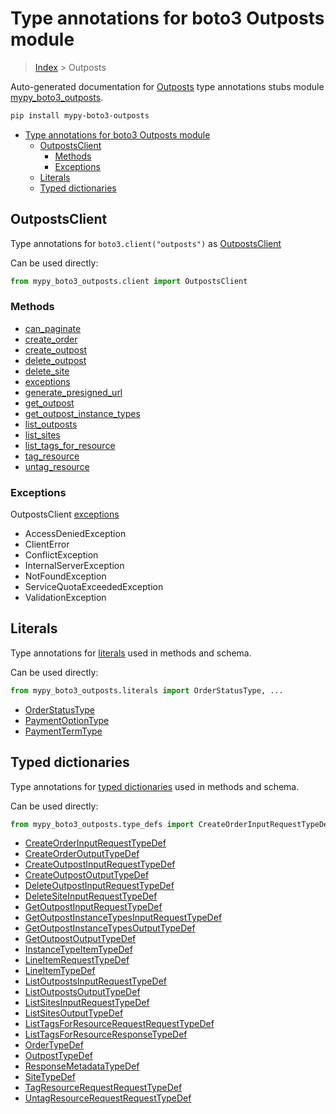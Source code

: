 # Type annotations for boto3 Outposts module

> [Index](..) > Outposts

Auto-generated documentation for
[Outposts](https://boto3.amazonaws.com/v1/documentation/api/latest/reference/services/outposts.html#Outposts)
type annotations stubs module
[mypy_boto3_outposts](https://pypi.org/project/mypy-boto3-outposts/).

```bash
pip install mypy-boto3-outposts
```

- [Type annotations for boto3 Outposts module](#type-annotations-for-boto3-outposts-module)
  - [OutpostsClient](#outpostsclient)
    - [Methods](#methods)
    - [Exceptions](#exceptions)
  - [Literals](#literals)
  - [Typed dictionaries](#typed-dictionaries)

## OutpostsClient

Type annotations for `boto3.client("outposts")` as
[OutpostsClient](./client.md)

Can be used directly:

```python
from mypy_boto3_outposts.client import OutpostsClient
```

### Methods

- [can_paginate](./client.md#can_paginate)
- [create_order](./client.md#create_order)
- [create_outpost](./client.md#create_outpost)
- [delete_outpost](./client.md#delete_outpost)
- [delete_site](./client.md#delete_site)
- [exceptions](./client.md#exceptions)
- [generate_presigned_url](./client.md#generate_presigned_url)
- [get_outpost](./client.md#get_outpost)
- [get_outpost_instance_types](./client.md#get_outpost_instance_types)
- [list_outposts](./client.md#list_outposts)
- [list_sites](./client.md#list_sites)
- [list_tags_for_resource](./client.md#list_tags_for_resource)
- [tag_resource](./client.md#tag_resource)
- [untag_resource](./client.md#untag_resource)

### Exceptions

OutpostsClient [exceptions](./client.md#exceptions)

- AccessDeniedException
- ClientError
- ConflictException
- InternalServerException
- NotFoundException
- ServiceQuotaExceededException
- ValidationException

## Literals

Type annotations for [literals](./literals.md) used in methods and schema.

Can be used directly:

```python
from mypy_boto3_outposts.literals import OrderStatusType, ...
```

- [OrderStatusType](./literals.md#orderstatustype)
- [PaymentOptionType](./literals.md#paymentoptiontype)
- [PaymentTermType](./literals.md#paymenttermtype)

## Typed dictionaries

Type annotations for [typed dictionaries](./type_defs.md) used in methods and
schema.

Can be used directly:

```python
from mypy_boto3_outposts.type_defs import CreateOrderInputRequestTypeDef, ...
```

- [CreateOrderInputRequestTypeDef](./type_defs.md#createorderinputrequesttypedef)
- [CreateOrderOutputTypeDef](./type_defs.md#createorderoutputtypedef)
- [CreateOutpostInputRequestTypeDef](./type_defs.md#createoutpostinputrequesttypedef)
- [CreateOutpostOutputTypeDef](./type_defs.md#createoutpostoutputtypedef)
- [DeleteOutpostInputRequestTypeDef](./type_defs.md#deleteoutpostinputrequesttypedef)
- [DeleteSiteInputRequestTypeDef](./type_defs.md#deletesiteinputrequesttypedef)
- [GetOutpostInputRequestTypeDef](./type_defs.md#getoutpostinputrequesttypedef)
- [GetOutpostInstanceTypesInputRequestTypeDef](./type_defs.md#getoutpostinstancetypesinputrequesttypedef)
- [GetOutpostInstanceTypesOutputTypeDef](./type_defs.md#getoutpostinstancetypesoutputtypedef)
- [GetOutpostOutputTypeDef](./type_defs.md#getoutpostoutputtypedef)
- [InstanceTypeItemTypeDef](./type_defs.md#instancetypeitemtypedef)
- [LineItemRequestTypeDef](./type_defs.md#lineitemrequesttypedef)
- [LineItemTypeDef](./type_defs.md#lineitemtypedef)
- [ListOutpostsInputRequestTypeDef](./type_defs.md#listoutpostsinputrequesttypedef)
- [ListOutpostsOutputTypeDef](./type_defs.md#listoutpostsoutputtypedef)
- [ListSitesInputRequestTypeDef](./type_defs.md#listsitesinputrequesttypedef)
- [ListSitesOutputTypeDef](./type_defs.md#listsitesoutputtypedef)
- [ListTagsForResourceRequestRequestTypeDef](./type_defs.md#listtagsforresourcerequestrequesttypedef)
- [ListTagsForResourceResponseTypeDef](./type_defs.md#listtagsforresourceresponsetypedef)
- [OrderTypeDef](./type_defs.md#ordertypedef)
- [OutpostTypeDef](./type_defs.md#outposttypedef)
- [ResponseMetadataTypeDef](./type_defs.md#responsemetadatatypedef)
- [SiteTypeDef](./type_defs.md#sitetypedef)
- [TagResourceRequestRequestTypeDef](./type_defs.md#tagresourcerequestrequesttypedef)
- [UntagResourceRequestRequestTypeDef](./type_defs.md#untagresourcerequestrequesttypedef)
